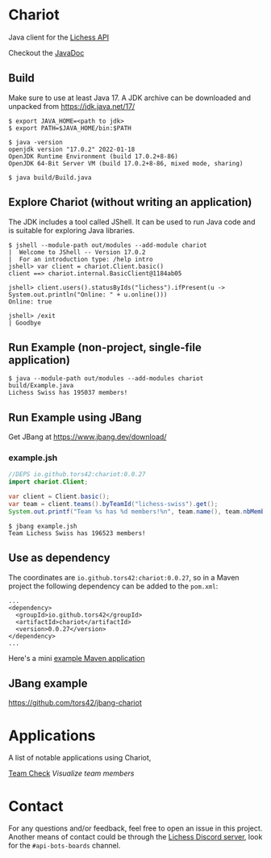 # Chariot

Java client for the [Lichess API](https://lichess.org/api)

Checkout the [JavaDoc](https://tors42.github.io/chariot/chariot/chariot/Client.html)


## Build

Make sure to use at least Java 17. A JDK archive can be downloaded and unpacked from https://jdk.java.net/17/

    $ export JAVA_HOME=<path to jdk>
    $ export PATH=$JAVA_HOME/bin:$PATH

    $ java -version
    openjdk version "17.0.2" 2022-01-18
    OpenJDK Runtime Environment (build 17.0.2+8-86)
    OpenJDK 64-Bit Server VM (build 17.0.2+8-86, mixed mode, sharing)

    $ java build/Build.java

## Explore Chariot (without writing an application)

The JDK includes a tool called JShell. It can be used to run Java code and is suitable for exploring Java libraries.

    $ jshell --module-path out/modules --add-module chariot
    |  Welcome to JShell -- Version 17.0.2
    |  For an introduction type: /help intro
    jshell> var client = chariot.Client.basic()
    client ==> chariot.internal.BasicClient@1184ab05
    
    jshell> client.users().statusByIds("lichess").ifPresent(u -> System.out.println("Online: " + u.online()))
    Online: true
    
    jshell> /exit
    | Goodbye


## Run Example (non-project, single-file application)

    $ java --module-path out/modules --add-modules chariot build/Example.java
    Lichess Swiss has 195037 members!

## Run Example using JBang

Get JBang at https://www.jbang.dev/download/

### example.jsh

```java
//DEPS io.github.tors42:chariot:0.0.27
import chariot.Client;

var client = Client.basic();
var team = client.teams().byTeamId("lichess-swiss").get();
System.out.printf("Team %s has %d members!%n", team.name(), team.nbMembers());
```

    $ jbang example.jsh
    Team Lichess Swiss has 196523 members!

## Use as dependency

The coordinates are `io.github.tors42:chariot:0.0.27`, so in a Maven project the following dependency can be added to the `pom.xml`:

    ...
    <dependency>
      <groupId>io.github.tors42</groupId>
      <artifactId>chariot</artifactId>
      <version>0.0.27</version>
    </dependency>
    ...

Here's a mini [example Maven application](https://github.com/tors42/chariot-example)

## JBang example

https://github.com/tors42/jbang-chariot

# Applications

A list of notable applications using Chariot,

[Team Check](https://github.com/tors42/teamcheck) _Visualize team members_

# Contact

For any questions and/or feedback, feel free to open an issue in this project. Another means of contact could be through the [Lichess Discord server](https://discord.gg/lichess), look for the `#api-bots-boards` channel.

